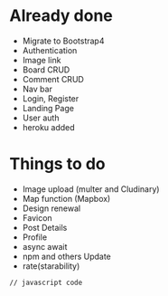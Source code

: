# Already done
- Migrate to Bootstrap4
- Authentication
- Image link
- Board CRUD
- Comment CRUD
- Nav bar
- Login, Register
- Landing Page
- User auth
- heroku added

# Things to do
- Image upload (multer and Cludinary)
- Map function (Mapbox)
- Design renewal 
- Favicon 
- Post Details
- Profile
- async await 
- npm and others Update 
- rate(starability)

```JS
// javascript code 
```
